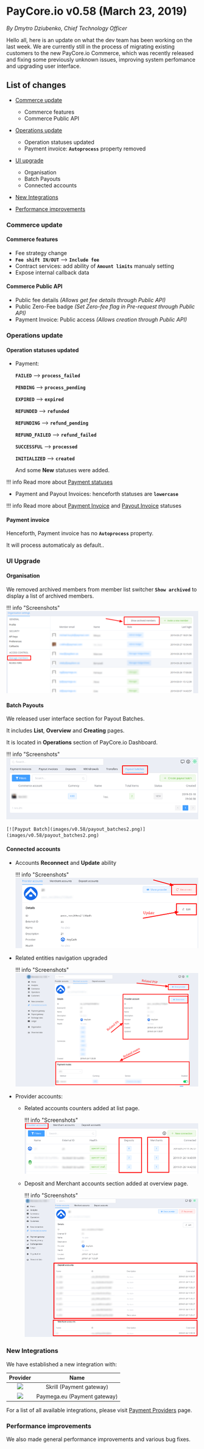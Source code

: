# **PayCore.io v0.58 (March 23, 2019)**

*By Dmytro Dziubenko, Chief Technology Officer*

Hello all, here is an update on what the dev team has been working on the last week. We are currently still in the process of migrating existing customers to the new  PayCore.io Commerce, which was recently released and fixing some previously unknown issues, improving system perfomance and upgrading user interface.

## List of changes
   
- [Commerce update](#commerce-update)
  
    - Commerce features
    - Commerce Public API
    
- [Operations update](#operations-update)
   
    - Operation statuses updated 
    - Payment invoice: **`Autoprocess`** property removed

- [UI upgrade](#ui-upgrade)
    
    - Organisation
    - Batch Payouts
    - Connected accounts

- [New Integrations](#new-integrations)
- [Performance improvements](#performance-improvements)

### Commerce update

#### Commerce features 

- Fee strategy change
- **`Fee shift IN/OUT`** —> **`Include fee`**</li>
- Contract services: add ability of **`Amount limits`** manualy setting
- Expose internal callback data

#### Commerce Public API

- Public fee details _(Allows get fee details through Public API)_
- Public Zero-Fee badge _(Set Zero-fee flag in Pre-request through Public API)_
- Payment Invoice: Public access _(Allows creation through Public API)_

### Operations update

#### Operation statuses updated 

- Payment:

  **`FAILED`** --> **`process_failed`**

  **`PENDING`** --> **`process_pending`**

  **`EXPIRED`** --> **`expired`**

  **`REFUNDED`** --> **`refunded`**

  **`REFUNDING`** --> **`refund_pending`**

  **`REFUND_FAILED`** --> **`refund_failed`**

  **`SUCCESSFUL`** --> **`processed`**

  **`INITIALIZED`** --> **`created`**

  And some **New** statuses were added.

!!! info
    Read more about  [Payment statuses](/products/payment-gateway/payments/#payment-status)

- Payment and Payout Invoices: henceforth statuses are **`lowercase`**

!!! info
    Read more about  [Payment Invoice](/products/commerce/operations/payment-invoice/overview/#statuses) and [Payout Invoice](/products/commerce/operations/payout-invoice/overview/#statuses)  statuses

#### Payment invoice 

Henceforth, Payment invoice has no **`Autoprocess`** property.

It will process automaticaly as default..

### UI Upgrade

#### Organisation

We removed archived members from member list switcher **`Show archived`** to display a list of archived members.

!!! info "Screenshots"
    [![Archived](images/v0.58/org_archived.png)](images/v0.58/org_archived.png)

#### Batch Payouts

We released user interface section for Payout Batches. 

It includes **List**, **Overview** and **Creating** pages. 

It is located in **Operations** section of PayCore.io Dashboard.
  
!!! info "Screenshots"
    [![Payput Batch](images/v0.58/payout_batches1.png)](images/v0.58/payout_batches1.png)

    [![Payput Batch](images/v0.58/payout_batches2.png)](images/v0.58/payout_batches2.png)

#### Connected accounts

- Accounts <b>Reconnect</b> and <b>Update</b> ability
    
    !!! info "Screenshots"
        [![Connected accounts](images/v0.58/conn_acc_reconnect.png)](images/v0.58/conn_acc_reconnect.png)

- Related entities navigation upgraded
    
    !!! info "Screenshots"
        [![Connected accounts](images/v0.58/conn_acc_nav.png)](images/v0.58/conn_acc_nav.png)

- Provider accounts: 
    - Related accounts counters added at list page. 
      
        !!! info "Screenshots"
            [![Connected accounts](images/v0.58/provider_accounts1.png)](images/v0.58/provider_accounts1.png)

    - Deposit and Merchant accounts section added at overview page.
      
        !!! info "Screenshots"
            [![Connected accounts](images/v0.58/provider_accounts2.png)](images/v0.58/provider_accounts2.png)

### New Integrations

We have established a new integration with:

  Provider | Name  |
|:-:|:-:|
|<a href="https://www.skrill.com/" target="_blank" rel="noopener"><img src="https://static.openfintech.io/payment_providers/skrill/logo.svg " height="20px"></a>   | Skrill (Payment gateway) |
| <a href="https://paymega.eu/" target="_blank" rel="noopener"><img src="https://static.openfintech.io/payment_providers/paymega/logo.svg " height="20px"> </a>  | Paymega.eu  (Payment gateway) |

For a list of all available integrations, please visit <a href="https://dashboard.paycore.io/connect-directory/payment-providers" target="_blank" rel="noopener">Payment Providers</a> page.

### Performance improvements

We also made general performance improvements and various bug fixes.


